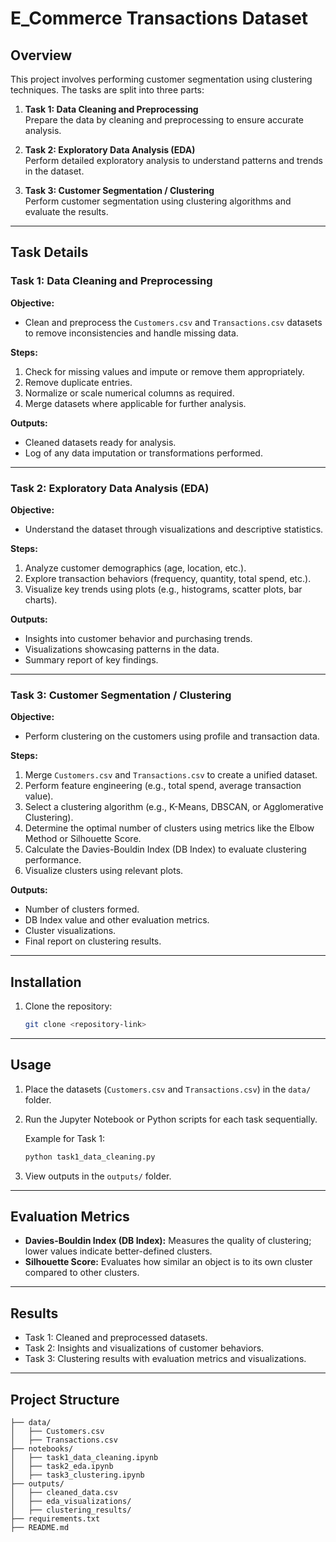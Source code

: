 # E_Commerce Transactions Dataset

## Overview
This project involves performing customer segmentation using clustering techniques. The tasks are split into three parts:

1. **Task 1: Data Cleaning and Preprocessing**  
   Prepare the data by cleaning and preprocessing to ensure accurate analysis.

2. **Task 2: Exploratory Data Analysis (EDA)**  
   Perform detailed exploratory analysis to understand patterns and trends in the dataset.

3. **Task 3: Customer Segmentation / Clustering**  
   Perform customer segmentation using clustering algorithms and evaluate the results.

---

## Task Details

### Task 1: Data Cleaning and Preprocessing
**Objective:**
- Clean and preprocess the `Customers.csv` and `Transactions.csv` datasets to remove inconsistencies and handle missing data.

**Steps:**
1. Check for missing values and impute or remove them appropriately.
2. Remove duplicate entries.
3. Normalize or scale numerical columns as required.
4. Merge datasets where applicable for further analysis.

**Outputs:**
- Cleaned datasets ready for analysis.
- Log of any data imputation or transformations performed.

---

### Task 2: Exploratory Data Analysis (EDA)
**Objective:**
- Understand the dataset through visualizations and descriptive statistics.

**Steps:**
1. Analyze customer demographics (age, location, etc.).
2. Explore transaction behaviors (frequency, quantity, total spend, etc.).
3. Visualize key trends using plots (e.g., histograms, scatter plots, bar charts).

**Outputs:**
- Insights into customer behavior and purchasing trends.
- Visualizations showcasing patterns in the data.
- Summary report of key findings.

---

### Task 3: Customer Segmentation / Clustering
**Objective:**
- Perform clustering on the customers using profile and transaction data.

**Steps:**
1. Merge `Customers.csv` and `Transactions.csv` to create a unified dataset.
2. Perform feature engineering (e.g., total spend, average transaction value).
3. Select a clustering algorithm (e.g., K-Means, DBSCAN, or Agglomerative Clustering).
4. Determine the optimal number of clusters using metrics like the Elbow Method or Silhouette Score.
5. Calculate the Davies-Bouldin Index (DB Index) to evaluate clustering performance.
6. Visualize clusters using relevant plots.

**Outputs:**
- Number of clusters formed.
- DB Index value and other evaluation metrics.
- Cluster visualizations.
- Final report on clustering results.

---

## Installation
1. Clone the repository:
   ```bash
   git clone <repository-link>
   ```

---

## Usage
1. Place the datasets (`Customers.csv` and `Transactions.csv`) in the `data/` folder.
2. Run the Jupyter Notebook or Python scripts for each task sequentially.

   Example for Task 1:
   ```bash
   python task1_data_cleaning.py
   ```

3. View outputs in the `outputs/` folder.

---

## Evaluation Metrics
- **Davies-Bouldin Index (DB Index):** Measures the quality of clustering; lower values indicate better-defined clusters.
- **Silhouette Score:** Evaluates how similar an object is to its own cluster compared to other clusters.

---

## Results
- Task 1: Cleaned and preprocessed datasets.
- Task 2: Insights and visualizations of customer behaviors.
- Task 3: Clustering results with evaluation metrics and visualizations.

---

## Project Structure
```
├── data/
│   ├── Customers.csv
│   ├── Transactions.csv
├── notebooks/
│   ├── task1_data_cleaning.ipynb
│   ├── task2_eda.ipynb
│   ├── task3_clustering.ipynb
├── outputs/
│   ├── cleaned_data.csv
│   ├── eda_visualizations/
│   ├── clustering_results/
├── requirements.txt
├── README.md
```

